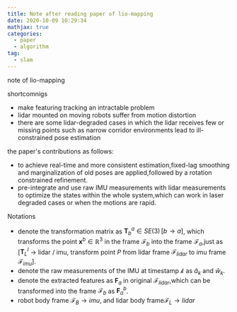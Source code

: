 ```yaml
---
title: Note after reading paper of lio-mapping
date: 2020-10-09 10:29:34
mathjax: true
categories:
  - paper
  - algorithm
tag:
  - slam
---
```


note of lio-mapping
<!-- more -->
shortcomnigs
- make featuring tracking an intractable problem
- lidar mounted on moving robots suffer from motion distortion
- there are some lidar-degraded cases in which the lidar receives few or missing points
  such as narrow corridor environments lead to ill-constrained pose estimation
  
the paper's contributions as follows:
- to achieve real-time and more consistent estimation,fixed-lag smoothing and marginalization of old poses are applied,followed by a rotation constrained refinement.
- pre-integrate and use raw IMU measurements with lidar measurements to optimize the states within the whole system,which can work in laser degraded cases or when the motions are rapid.

Notations
- denote the transformation matrix as $\mathbf{T}_b^a \in  SE(3)\,[b \to a]$, which transforms the point $\mathbf{x}^b \in \mathbb{R}^3$ in the frame $\mathcal{F}_b$ into the frame $\mathcal{F}_a$,just as [$\mathbf{T}_L^I$ -> lidar / imu, transform point $P$ from lidar frame $\mathcal{F}_{lidar}$ to imu frame $\mathcal{F}_{imu}$].
- denote the raw measurements of the IMU at timestamp $\mathcal{k}$ as $\hat{a}_k$ and $\hat{w}_k$.
- denote the extracted features as $\mathbf{F}_a$ in original $\mathcal{F}_{lidar}$,which can be transformed into the frame $\mathcal{F}_b$ as $\mathbf{F}_a^b$.
- robot body frame $\mathcal{F}_B \to imu$, and lidar body frame$\mathcal{F}_L \to lidar$